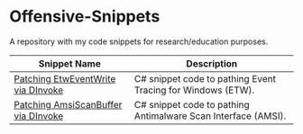 # Offensive-Snippets
A repository with my code snippets for research/education purposes.



|Snippet Name| Description |
|--|--|
| [Patching EtwEventWrite via DInvoke](https://github.com/0xAbdullah/Offensive-Snippets/blob/main/C%23/DInvoke/EtwEventWrite.cs) | C# snippet code to pathing Event Tracing for Windows (ETW).  | 
| [Patching AmsiScanBuffer via DInvoke](https://github.com/0xAbdullah/Offensive-Snippets/blob/main/C%23/DInvoke/AmsiScanBuffer.cs) | C# snippet code to pathing Antimalware Scan Interface (AMSI).  | 
